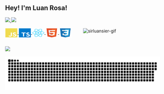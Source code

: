 ## Hey! I'm Luan Rosa! 
 <div>
  <a href="https://github.com/sirluansier">
  <img height="180em" src="https://github-readme-stats.vercel.app/api?username=sirluansier&show_icons=true&theme=dracula&include_all_commits=true&count_private=true"/>
  <img height="180em" src="https://github-readme-stats.vercel.app/api/top-langs/?username=sirluansier&layout=compact&langs_count=7&theme=dracula"/>
</div>
<div style="display: inline_block"><br>
  <img align="center" alt="sirluansier-Js" height="30" width="40" src="https://raw.githubusercontent.com/devicons/devicon/master/icons/javascript/javascript-plain.svg">
  <img align="center" alt="sirluansier-Ts" height="30" width="40" src="https://raw.githubusercontent.com/devicons/devicon/master/icons/typescript/typescript-plain.svg">
  <img align="center" alt="sirluansier-React" height="30" width="40" src="https://raw.githubusercontent.com/devicons/devicon/master/icons/react/react-original.svg">
  <img align="center" alt="sirluansier-HTML" height="30" width="40" src="https://raw.githubusercontent.com/devicons/devicon/master/icons/html5/html5-original.svg">
  <img align="center" alt="sirluansier-CSS" height="30" width="40" src="https://raw.githubusercontent.com/devicons/devicon/master/icons/css3/css3-original.svg">
  <img align="right" width=250px alt="sirluansier-gif" src="https://media.giphy.com/media/RbDKaczqWovIugyJmW/giphy.gif">
</div>
  
  ##
 
<div> 
    <a href="https://www.linkedin.com/in/luanrosa-info/" target="_blank"><img src="https://img.shields.io/badge/-LinkedIn-%230077B5?style=for-the-badge&logo=linkedin&logoColor=white" target="_blank"></a> 
 
  ![Snake animation](https://github.com/sirluansier/sirluansier/blob/output/github-contribution-grid-snake.svg)
 
</div>
